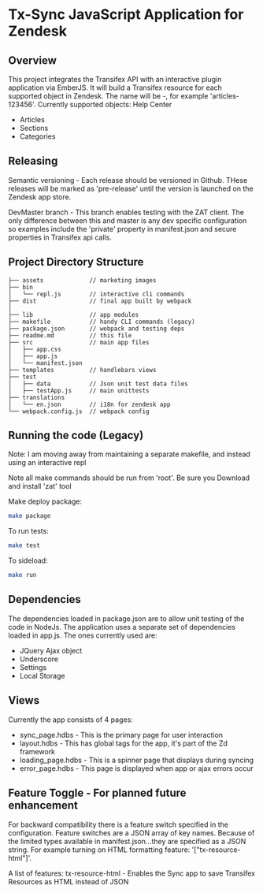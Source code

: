 Tx-Sync JavaScript Application for Zendesk
==================

## Overview
This project integrates the Transifex API with an interactive plugin application via EmberJS.  It will build a Transifex resource for each supported object in Zendesk.  The name will be <object type>-<Zendesk id>, for example 'articles-123456'.
Currently supported objects:
Help Center
- Articles
- Sections
- Categories


## Releasing

Semantic versioning -
Each release should be versioned in Github. THese releases will be marked as 'pre-release' until the version is launched on the Zendesk app store.

DevMaster branch -
This branch enables testing with the ZAT client.  The only difference between this and master is any dev specific configuration so examples include the 'private' property in manifest.json and secure properties in Transifex api calls.


## Project Directory Structure
```
├── assets             // marketing images
├── bin
│   └── repl.js        // interactive cli commands
├── dist               // final app built by webpack 
│   
├── lib                // app modules
├── makefile           // handy CLI commands (legacy)
├── package.json       // webpack and testing deps
├── readme.md          // this file
├── src                // main app files
│   ├── app.css
│   ├── app.js
│   └── manifest.json
├── templates          // handlebars views
├── test
│   ├── data           // Json unit test data files
│   ├── testApp.js     // main unittests
├── translations
│   └── en.json        // i18n for zendesk app
└── webpack.config.js  // webpack config
```
    
## Running the code (Legacy)

Note: I am moving away from maintaining a separate makefile, and instead using an interactive repl

Note all make commands should be run from 'root'.
Be sure you Download and install 'zat' tool

Make deploy package:
```bash
make package
```

To run tests:
```bash
make test
```

To sideload:
```bash
make run
```

## Dependencies

The dependencies loaded in package.json are to allow unit testing of the code in NodeJs.
The application uses a separate set of dependencies loaded in app.js.  The ones currently used are:
- JQuery Ajax object
- Underscore
- Settings
- Local Storage

## Views

Currently the app consists of 4 pages:
- sync_page.hdbs - This is the primary page for user interaction
- layout.hdbs - This has global tags for the app, it's part of the Zd framework
- loading_page.hdbs - This is a spinner page that displays during syncing
- error_page.hdbs - This page is displayed when app or ajax errors occur

## Feature Toggle - For planned future enhancement

For backward compatibility there is a feature switch specified in the configuration. Feature switches are a JSON array of key names.  Because of the limited types available in manifest.json...they are specified as a JSON string.
For example turning on HTML formatting feature: '["tx-resource-html"]'.  

A list of features:
tx-resource-html - Enables the Sync app to save Transifex Resources as HTML instead of JSON
